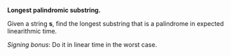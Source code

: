 **Longest palindromic substring.** 

Given a string **s**, find the longest substring that is a palindrome in expected linearithmic time.

*Signing bonus*: Do it in linear time in the worst case.